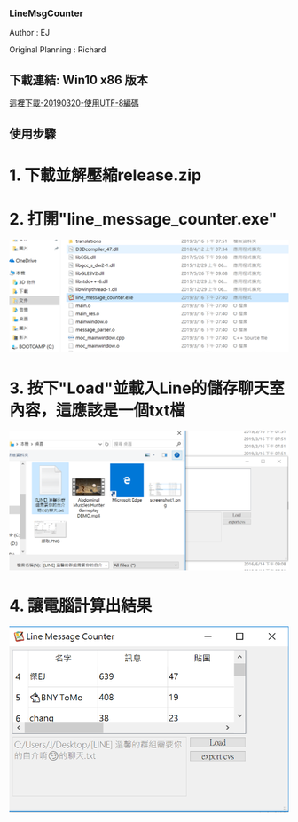 ### LineMsgCounter

Author : EJ

Original Planning : Richard

## 下載連結: Win10 x86 版本 
<a href="release20190320.zip" download>這裡下載-20190320-使用UTF-8編碼</a>

## 使用步驟

# 1. 下載並解壓縮release.zip

# 2. 打開"line_message_counter.exe"

![fig1](/screenshot1.png)

# 3. 按下"Load"並載入Line的儲存聊天室內容，這應該是一個txt檔

![fig2](/screenshot2.png)

# 4. 讓電腦計算出結果

![fig3](/screenshot3.png)
